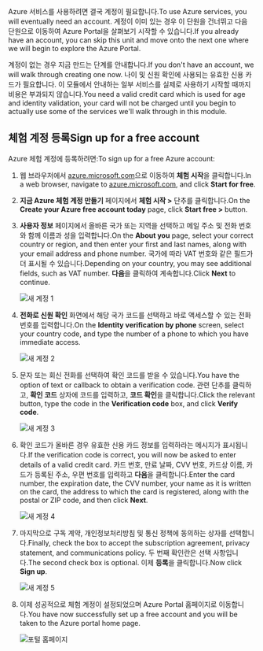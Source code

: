 <span data-ttu-id="4ea4e-101">Azure 서비스를 사용하려면 결국 계정이 필요합니다.</span><span class="sxs-lookup"><span data-stu-id="4ea4e-101">To use Azure services, you will eventually need an account.</span></span> <span data-ttu-id="4ea4e-102">계정이 이미 있는 경우 이 단원을 건너뛰고 다음 단원으로 이동하여 Azure Portal을 살펴보기 시작할 수 있습니다.</span><span class="sxs-lookup"><span data-stu-id="4ea4e-102">If you already have an account, you can skip this unit and move onto the next one where we will begin to explore the Azure Portal.</span></span>

<span data-ttu-id="4ea4e-103">계정이 없는 경우 지금 만드는 단계를 안내합니다.</span><span class="sxs-lookup"><span data-stu-id="4ea4e-103">If you don't have an account, we will walk through creating one now.</span></span> <span data-ttu-id="4ea4e-104">나이 및 신원 확인에 사용되는 유효한 신용 카드가 필요합니다. 이 모듈에서 안내하는 일부 서비스를 실제로 사용하기 시작할 때까지 비용은 부과되지 않습니다.</span><span class="sxs-lookup"><span data-stu-id="4ea4e-104">You need a valid credit card which is used for age and identity validation, your card will not be charged until you begin to actually use some of the services we'll walk through in this module.</span></span>

## <a name="sign-up-for-a-free-account"></a><span data-ttu-id="4ea4e-105">체험 계정 등록</span><span class="sxs-lookup"><span data-stu-id="4ea4e-105">Sign up for a free account</span></span>

<span data-ttu-id="4ea4e-106">Azure 체험 계정에 등록하려면:</span><span class="sxs-lookup"><span data-stu-id="4ea4e-106">To sign up for a free Azure account:</span></span>

1. <span data-ttu-id="4ea4e-107">웹 브라우저에서 [azure.microsoft.com](https://azure.microsoft.com)으로 이동하여 **체험 시작**을 클릭합니다.</span><span class="sxs-lookup"><span data-stu-id="4ea4e-107">In a web browser, navigate to [azure.microsoft.com](https://azure.microsoft.com), and click **Start for free**.</span></span>


2. <span data-ttu-id="4ea4e-108">**지금 Azure 체험 계정 만들기** 페이지에서 **체험 시작 >** 단추를 클릭합니다.</span><span class="sxs-lookup"><span data-stu-id="4ea4e-108">On the **Create your Azure free account today** page, click **Start free >** button.</span></span>

3. <span data-ttu-id="4ea4e-109">**사용자 정보** 페이지에서 올바른 국가 또는 지역을 선택하고 메일 주소 및 전화 번호와 함께 이름과 성을 입력합니다.</span><span class="sxs-lookup"><span data-stu-id="4ea4e-109">On the **About you** page, select your correct country or region, and then enter your first and last names, along with your email address and phone number.</span></span> <span data-ttu-id="4ea4e-110">국가에 따라 VAT 번호와 같은 필드가 더 표시될 수 있습니다.</span><span class="sxs-lookup"><span data-stu-id="4ea4e-110">Depending on your country, you may see additional fields, such as VAT number.</span></span> <span data-ttu-id="4ea4e-111">**다음**을 클릭하여 계속합니다.</span><span class="sxs-lookup"><span data-stu-id="4ea4e-111">Click **Next** to continue.</span></span>

   ![새 계정 1](../media-draft/2-new-account-1.png)

4. <span data-ttu-id="4ea4e-113">**전화로 신원 확인** 화면에서 해당 국가 코드를 선택하고 바로 액세스할 수 있는 전화 번호를 입력합니다.</span><span class="sxs-lookup"><span data-stu-id="4ea4e-113">On the **Identity verification by phone** screen, select your country code, and type the number of a phone to which you have immediate access.</span></span>

   ![새 계정 2](../media-draft/2-new-account-2.png)

5. <span data-ttu-id="4ea4e-115">문자 또는 회신 전화를 선택하여 확인 코드를 받을 수 있습니다.</span><span class="sxs-lookup"><span data-stu-id="4ea4e-115">You have the option of text or callback to obtain a verification code.</span></span> <span data-ttu-id="4ea4e-116">관련 단추를 클릭하고, **확인 코드** 상자에 코드를 입력하고, **코드 확인**을 클릭합니다.</span><span class="sxs-lookup"><span data-stu-id="4ea4e-116">Click the relevant button, type the code in the **Verification code** box, and click **Verify code**.</span></span>

   ![새 계정 3](../media-draft/2-new-account-3.png)

6. <span data-ttu-id="4ea4e-118">확인 코드가 올바른 경우 유효한 신용 카드 정보를 입력하라는 메시지가 표시됩니다.</span><span class="sxs-lookup"><span data-stu-id="4ea4e-118">If the verification code is correct, you will now be asked to enter details of a valid credit card.</span></span> <span data-ttu-id="4ea4e-119">카드 번호, 만료 날짜, CVV 번호, 카드상 이름, 카드가 등록된 주소, 우편 번호를 입력하고 **다음**을 클릭합니다.</span><span class="sxs-lookup"><span data-stu-id="4ea4e-119">Enter the card number, the expiration date, the CVV number, your name as it is written on the card, the address to which the card is registered, along with the postal or ZIP code, and then click **Next**.</span></span>

   ![새 계정 4](../media-draft/2-new-account-4.png)

7. <span data-ttu-id="4ea4e-121">마지막으로 구독 계약, 개인정보처리방침 및 통신 정책에 동의하는 상자를 선택합니다.</span><span class="sxs-lookup"><span data-stu-id="4ea4e-121">Finally, check the box to accept the subscription agreement, privacy statement, and communications policy.</span></span> <span data-ttu-id="4ea4e-122">두 번째 확인란은 선택 사항입니다.</span><span class="sxs-lookup"><span data-stu-id="4ea4e-122">The second check box is optional.</span></span> <span data-ttu-id="4ea4e-123">이제 **등록**을 클릭합니다.</span><span class="sxs-lookup"><span data-stu-id="4ea4e-123">Now click **Sign up**.</span></span>

   ![새 계정 5](../media-draft/2-new-account-5.png)

8. <span data-ttu-id="4ea4e-125">이제 성공적으로 체험 계정이 설정되었으며 Azure Portal 홈페이지로 이동합니다.</span><span class="sxs-lookup"><span data-stu-id="4ea4e-125">You have now successfully set up a free account and you will be taken to the Azure portal home page.</span></span>

   ![포털 홈페이지](../media-draft/2-azure-portal-home.png)